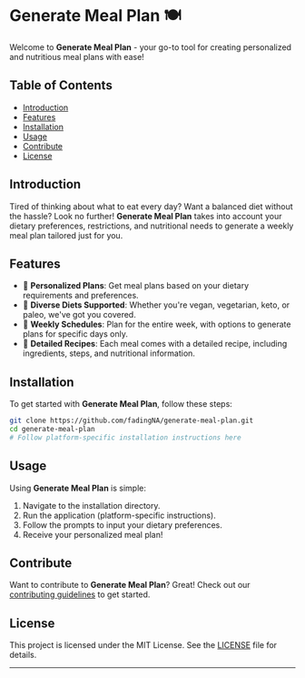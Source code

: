 # Generate Meal Plan 🍽️

Welcome to **Generate Meal Plan** - your go-to tool for creating personalized and nutritious meal plans with ease!

## Table of Contents

- [Introduction](#introduction)
- [Features](#features)
- [Installation](#installation)
- [Usage](#usage)
- [Contribute](#contribute)
- [License](#license)

## Introduction

Tired of thinking about what to eat every day? Want a balanced diet without the hassle? Look no further! **Generate Meal Plan** takes into account your dietary preferences, restrictions, and nutritional needs to generate a weekly meal plan tailored just for you.

## Features

- 🍏 **Personalized Plans**: Get meal plans based on your dietary requirements and preferences.
- 🌱 **Diverse Diets Supported**: Whether you're vegan, vegetarian, keto, or paleo, we've got you covered.
- 📅 **Weekly Schedules**: Plan for the entire week, with options to generate plans for specific days only.
- 📖 **Detailed Recipes**: Each meal comes with a detailed recipe, including ingredients, steps, and nutritional information.

## Installation

To get started with **Generate Meal Plan**, follow these steps:

```bash
git clone https://github.com/fadingNA/generate-meal-plan.git
cd generate-meal-plan
# Follow platform-specific installation instructions here
```

## Usage

Using **Generate Meal Plan** is simple:

1. Navigate to the installation directory.
2. Run the application (platform-specific instructions).
3. Follow the prompts to input your dietary preferences.
4. Receive your personalized meal plan!

## Contribute

Want to contribute to **Generate Meal Plan**? Great! Check out our [contributing guidelines](CONTRIBUTING.md) to get started.

## License

This project is licensed under the MIT License. See the [LICENSE](LICENSE) file for details.

---

